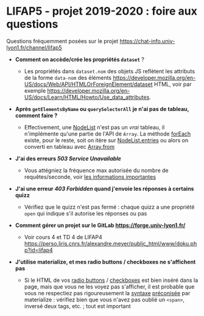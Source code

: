 LIFAP5 - projet 2019-2020 : foire aux questions
===============================================

Questions fréquemment posées sur le projet <https://chat-info.univ-lyon1.fr/channel/lifap5>

* **Comment on accède/crée les propriétés `dataset`** ?
  * Les propriétés dans `dataset.nom` des objets JS reflètent les attributs de la forme `data-nom` des  éléments <https://developer.mozilla.org/en-US/docs/Web/API/HTMLOrForeignElement/dataset> HTML, voir par exemple <https://developer.mozilla.org/en-US/docs/Learn/HTML/Howto/Use_data_attributes>.


* **Après `getElementsByName` ou `querySelectorAll` je n'ai pas de tableau, comment faire ?**
  * Effectivement, une [NodeList](https://developer.mozilla.org/en-US/docs/Web/API/NodeList) n'est pas un _vrai_ tableau, il n'implémente qu'une partie de l'API de `Array`. La méthode [forEach](https://developer.mozilla.org/en-US/docs/Web/API/NodeList/forEach) existe, pour le reste, soit on itère sur [NodeList.entries](https://developer.mozilla.org/en-US/docs/Web/API/NodeList/entries) ou alors on converti en tableau avec [Array.from](https://developer.mozilla.org/en-US/docs/Web/JavaScript/Reference/Global_Objects/Array/from)

* **J'ai des erreurs _503 Service Unavailable_**
  * Vous attégniez la fréquence max autorisée du nombre de requêtes/seconde, voir [les informations importantes](./SUJET.md#remarques-importantes)

* **J'ai une erreur _403 Forbidden_ quand j'envoie les réponses à certains quizz**
  * Vérifiez que le quizz n'est pas fermé : chaque quizz a une propriété `open` qui indique s'il autorise les réponses ou pas

* **Comment gérer un projet sur le GitLab <https://forge.univ-lyon1.fr/>**
  * Voir cours 4 et TD 4 de LIFAP4 <https://perso.liris.cnrs.fr/alexandre.meyer/public_html/www/doku.php?id=lifap4>

* **J'utilise materialize, et mes radio buttons / checkboxes ne s'affichent pas**
  * Si le HTML de vos [radio buttons](https://materializecss.com/radio-buttons.html) / [checkboxes](https://materializecss.com/checkboxes.html) est bien inséré dans la page, mais que vous ne les voyez pas s'afficher, il est probable que vous ne respectiez pas rigoureusement la [syntaxe](https://materializecss.com/radio-buttons.html) [préconisée](https://materializecss.com/checkboxes.html) par materialize : vérifiez bien que vous n'avez pas oublié un `<span>`, inversé deux tags, etc. ; tout est important